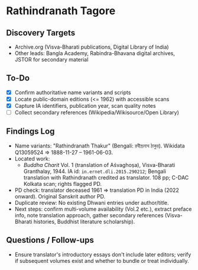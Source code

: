 # Rathindranath Tagore

## Discovery Targets
- Archive.org (Visva-Bharati publications, Digital Library of India)
- Other leads: Bangla Academy, Rabindra-Bhavana digital archives, JSTOR for secondary material

## To-Do
- [x] Confirm authoritative name variants and scripts
- [x] Locate public-domain editions (<= 1962) with accessible scans
- [x] Capture IA identifiers, publication year, scan quality notes
- [ ] Collect secondary references (Wikipedia/Wikisource/Open Library)

## Findings Log
- Name variants: "Rathindranath Thakur" (Bengali: রথীন্দ্রনাথ ঠাকুর). Wikidata Q13059524 ⇒ 1888-11-27 – 1961-06-03.
- Located work:
  - *Buddha Charit* Vol. 1 (translation of Aśvaghoṣa), Visva-Bharati Granthalay, 1944. IA id: `in.ernet.dli.2015.290212`; Bengali translation with Rathindranath credited as translator. 108 pp; C-DAC Kolkata scan; rights flagged PD.
- PD check: translator deceased 1961 ⇒ translation PD in India (2022 onward). Original Sanskrit author PD.
- Duplicate review: No existing Dhwani entries under author/title.
- Next steps: confirm multi-volume availability (Vol.2 etc.), extract preface info, note translation approach, gather secondary references (Visva-Bharati histories, Buddhist literature scholarship).

## Questions / Follow-ups
- Ensure translator's introductory essays don't include later editors; verify if subsequent volumes exist and whether to bundle or treat individually.
